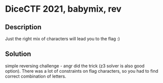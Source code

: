 # DiceCTF 2021, babymix, rev

## Description
Just the right mix of characters will lead you to the flag :)


## Solution
simple reversing challenge - angr did the trick (z3 solver is also good option). There was a lot of constraints on flag characters, so you had to find correct combination of letters.
